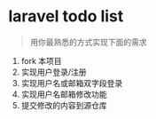 laravel todo list
===

> 用你最熟悉的方式实现下面的需求

1. fork 本项目
2. 实现用户登录/注册
3. 实现用户名或邮箱双字段登录
4. 实现用户名邮箱修改功能
5. 提交修改的内容到源仓库
